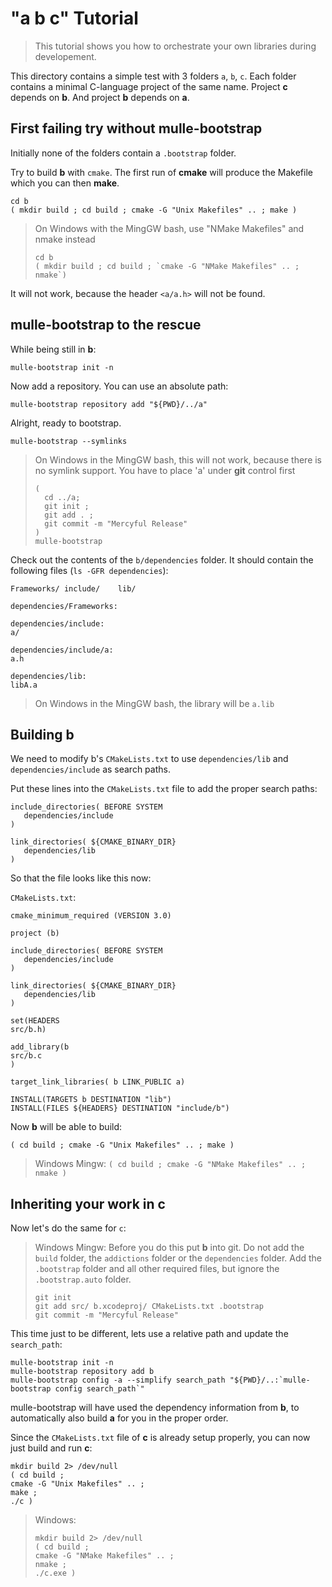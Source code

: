 
# "a b c" Tutorial

> This tutorial shows you how to orchestrate your own libraries during
> developement.

This directory contains a simple test with 3 folders `a`, `b`,  `c`. Each folder
contains a minimal C-language project of the same name.  Project **c** depends
on **b**. And project **b** depends on **a**.

## First failing try without mulle-bootstrap

Initially none of the folders contain a `.bootstrap` folder.

Try to build **b** with `cmake`. The first run of **cmake** will produce the
Makefile which you can then **make**.

```console
cd b
( mkdir build ; cd build ; cmake -G "Unix Makefiles" .. ; make )
```

> On Windows with the MingGW bash, use "NMake Makefiles" and nmake instead
>
> ```console
> cd b
> ( mkdir build ; cd build ; `cmake -G "NMake Makefiles" .. ; nmake`)
> ```

 It will not work, because the header
`<a/a.h>` will not be found.


## mulle-bootstrap to the rescue

While being still in **b**:

```console
mulle-bootstrap init -n
```

Now add a repository. You can use an absolute path:

```
mulle-bootstrap repository add "${PWD}/../a"
```

Alright, ready to bootstrap.


```console
mulle-bootstrap --symlinks
```


> On Windows in the MingGW bash, this will not work, because there
> is no symlink support. You have to place 'a' under **git** control first
>
> ```
> (
>   cd ../a;
>   git init ;
>   git add . ;
>   git commit -m "Mercyful Release"
> )
> mulle-bootstrap
> ```


Check out the contents of the `b/dependencies` folder.
It should contain the following files (`ls -GFR dependencies`):

~~~
Frameworks/ include/    lib/

dependencies/Frameworks:

dependencies/include:
a/

dependencies/include/a:
a.h

dependencies/lib:
libA.a
~~~

> On Windows in the MingGW bash, the library will be `a.lib`


## Building **b**

We need to modify b's `CMakeLists.txt` to use `dependencies/lib` and
`dependencies/include` as search paths.


Put these lines into the `CMakeLists.txt` file to add the proper search paths:

```
include_directories( BEFORE SYSTEM
   dependencies/include
)

link_directories( ${CMAKE_BINARY_DIR}
   dependencies/lib
)
```

So that the file looks like this now:

`CMakeLists.txt`:

```
cmake_minimum_required (VERSION 3.0)

project (b)

include_directories( BEFORE SYSTEM
   dependencies/include
)

link_directories( ${CMAKE_BINARY_DIR}
   dependencies/lib
)

set(HEADERS
src/b.h)

add_library(b
src/b.c
)

target_link_libraries( b LINK_PUBLIC a)

INSTALL(TARGETS b DESTINATION "lib")
INSTALL(FILES ${HEADERS} DESTINATION "include/b")
```

Now **b** will be able to build:

```
( cd build ; cmake -G "Unix Makefiles" .. ; make )
```

> Windows Mingw: `( cd build ; cmake -G "NMake Makefiles" .. ; nmake )`


## Inheriting your work in **c**

Now let's do the same for `c`:

> Windows Mingw: Before you do this put **b** into git. Do not add the
> `build` folder, the `addictions` folder or the `dependencies` folder.
> Add the `.bootstrap` folder and all other required files, but ignore the
> `.bootstrap.auto` folder.
>
> ```
> git init
> git add src/ b.xcodeproj/ CMakeLists.txt .bootstrap
> git commit -m "Mercyful Release"
> ```

This time just to be different, lets use a relative path and update the
`search_path`:

```console
mulle-bootstrap init -n
mulle-bootstrap repository add b
mulle-bootstrap config -a --simplify search_path "${PWD}/..:`mulle-bootstrap config search_path`"
```

mulle-bootstrap will have used the dependency information from **b**, to
automatically also build **a** for you in the proper order.

Since the `CMakeLists.txt` file of **c** is already setup properly, you can now just build and run **c**:

```
mkdir build 2> /dev/null
( cd build ;
cmake -G "Unix Makefiles" .. ;
make ;
./c )
```

> Windows:
> ```
> mkdir build 2> /dev/null
> ( cd build ;
> cmake -G "NMake Makefiles" .. ;
> nmake ;
> ./c.exe )
```





